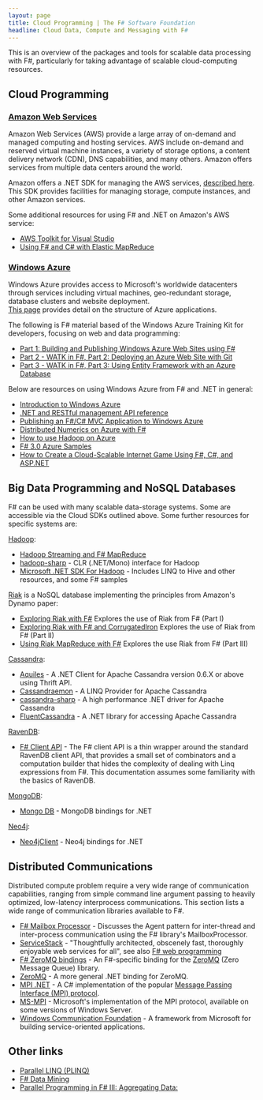 ```yaml
---
layout: page
title: Cloud Programming | The F# Software Foundation
headline: Cloud Data, Compute and Messaging with F#
---
```


This is an overview of the packages and tools for scalable data processing with F#,
particularly for taking advantage of scalable cloud-computing resources.

## Cloud Programming

### [Amazon Web Services](http://aws.amazon.com)
Amazon Web Services (AWS) provide a large array of on-demand and managed computing and 
hosting services. AWS include on-demand and reserved virtual machine instances, 
a variety of storage options, a content delivery network (CDN), DNS capabilities, and many others. 
Amazon offers services from multiple data centers around the world.

Amazon offers a .NET SDK for managing the AWS services, 
[described here](http://aws.amazon.com/sdkfornet/). This SDK provides facilities for managing 
storage, compute instances, and other Amazon services.

Some additional resources for using F# and .NET on Amazon's AWS service:
 * [AWS Toolkit for Visual Studio](http://aws.amazon.com/visualstudio/)
 * [Using F# and C# with Elastic MapReduce](http://atbrox.com/2011/02/07/an-example-of-using-f-and-c-netmono-with-amazons-elastic-mapreduce-hadoop/)


### [Windows Azure](http://www.windowsazure.com/en-us/home/features/overview/)

Windows Azure provides access to  Microsoft's worldwide datacenters through services including 
virtual machines, geo-redundant storage, database clusters and website deployment.  
[This page](http://www.windowsazure.com/en-us/develop/net/fundamentals/compute/) provides 
detail on the structure of Azure applications.

The following is F# material based of the Windows Azure Training Kit for developers, focusing on web and data programming:
 * [Part 1: Building and Publishing Windows Azure Web Sites using F#](http://sireel-world.azurewebsites.net/sir-eel-visions/WATK-FS-Pt1)
 * [Part 2 - WATK in F#, Part 2: Deploying an Azure Web Site with Git](http://sireel-world.azurewebsites.net/sir-eel-visions/WATK-FS-Pt2)
 * [Part 3 - WATK in F#, Part 3: Using Entity Framework with an Azure Database](http://sireel-world.azurewebsites.net/sir-eel-visions/WATK-FS-Pt3)

Below are resources on using Windows Azure from F# and .NET in general:
 * [Introduction to Windows Azure](http://www.windowsazure.com/en-us/develop/net/fundamentals/intro-to-windows-azure/)
 * [.NET and RESTful management API reference](http://msdn.microsoft.com/en-us/library/windowsazure/ff800682.aspx)
 * [Publishing an F#/C# MVC Application to Windows Azure](http://msdn.microsoft.com/en-us/library/vstudio/jj865569.aspx) 
 * [Distributed Numerics on Azure with F#](http://blogs.msdn.com/b/cloudnumerics/archive/2012/01/16/cloud-numerics-example-distributed-numerics-on-azure-with-f.aspx)
 * [How to use Hadoop on Azure](http://www.windowsazure.com/en-us/develop/net/how-to-guides/hadoop/)
 * [F# 3.0 Azure Samples](http://fsharp3sample.codeplex.com/wikipage?Title=AzureSamples)
 * [How to Create a Cloud-Scalable Internet Game Using F#, C#, and ASP.NET](http://blogs.msdn.com/b/fsharpteam/archive/2013/02/05/learn-how-to-create-an-internet-game-using-f-c-and-asp-net.aspx)
   

## Big Data Programming and NoSQL Databases

F# can be used with many scalable data-storage systems. Some are accessible via the Cloud SDKs outlined above.
Some further resources for specific systems are:

[Hadoop](http://hadoop.apache.org/):

 * [Hadoop Streaming and F# MapReduce](http://blogs.msdn.com/b/carlnol/archive/2011/12/16/hadoop-streaming-and-f-mapreduce.aspx)
 * [hadoop-sharp](http://code.google.com/p/hadoop-sharp/) - CLR (.NET/Mono) interface for Hadoop 
 * [Microsoft .NET SDK For Hadoop](https://hadoopsdk.codeplex.com/) - Includes LINQ to Hive and other resources, and some F# samples

[Riak](http://en.wikipedia.org/wiki/Riak) is a NoSQL database implementing the principles from Amazon's Dynamo paper:
 * [Exploring Riak with F#](http://jyliao.blogspot.co.uk/2013/04/exploring-riak-with-f.html) Explores the use of Riak from F# (Part I)
 * [Exploring Riak with F# and CorrugatedIron](http://jyliao.blogspot.co.uk/2013/04/exploring-riak-with-f-and-corrugatediron.html) Explores the use of Riak from F# (Part II)
 * [Using Riak MapReduce with F#](http://jyliao.blogspot.com/2013/06/riak-mapreduce-with-f.html) Explores the use Riak from F# (Part III)

[Cassandra](http://cassandra.apache.org/):

 * [Aquiles](http://aquiles.codeplex.com/) - A .NET Client for Apache Cassandra version 0.6.X or above using Thrift API. 
 * [Cassandraemon](http://cassandraemon.codeplex.com/) - A LINQ Provider for Apache Cassandra
 * [cassandra-sharp](http://code.google.com/p/cassandra-sharp/) - A high performance .NET driver for Apache Cassandra
 * [FluentCassandra](https://github.com/managedfusion/fluentcassandra) - A .NET library for accessing Apache Cassandra

[RavenDB](http://ravendb.net/):

 * [F# Client API](http://ravendb.net/docs/client-api/fsharp) - The F# client API is a thin wrapper around the standard RavenDB client API, that provides a small set of combinators and a computation builder that hides the complexity of dealing with Linq expressions from F#. This documentation assumes some familiarity with the basics of RavenDB. 


[MongoDB](http://www.mongodb.org/):

 * [Mongo DB](http://www.mongodb.org/display/DOCS/CSharp+Language+Center) - MongoDB bindings for .NET

[Neo4j](http://www.neo4j.org/):

 * [Neo4jClient](http://hg.readify.net/neo4jclient/wiki/Home) - Neo4j bindings for .NET

## Distributed Communications

Distributed compute problem require a very wide range of communication capabilities, ranging
from simple command line argument passing to heavily optimized, low-latency interprocess
communications. This section lists a wide range of communication libraries available to F#.

 * [F# Mailbox Processor](http://blogs.msdn.com/b/dsyme/archive/2010/02/15/async-and-parallel-design-patterns-in-f-part-3-agents.aspx) - Discusses the Agent pattern for inter-thread and inter-process communication using the F# library's MailboxProcessor. 
 * [ServiceStack](http://www.servicestack.net/) - "Thoughtfully architected, obscenely fast, thoroughly enjoyable web services for all", see also [F# web programming](http://fsharp.org/webstacks/index.html)
 * [F# ZeroMQ bindings](https://github.com/pblasucci/fs-zmq) - An F#-specific binding for the [ZeroMQ](http://www.zeromq.org) (Zero Message Queue) library.
 * [ZeroMQ](http://www.zeromq.org/bindings:clr) - A more general .NET binding for ZeroMQ.
 * [MPI .NET](http://osl.iu.edu/research/mpi.net/) - A C# implementation of the popular [Message Passing Interface (MPI) protocol](http://en.wikipedia.org/wiki/Message_Passing_Interface).  
 * [MS-MPI](http://msdn.microsoft.com/en-us/library/bb524831.aspx) - Microsoft's implementation of the MPI protocol, available on some versions of Windows Server.
 * [Windows Communication Foundation](http://msdn.microsoft.com/en-us/library/dd456779.aspx) - A framework from Microsoft for building service-oriented applications.


## Other links

 * [Parallel LINQ (PLINQ)](http://msdn.microsoft.com/en-us/library/dd460688.aspx)
 * [F# Data Mining](http://fdatamining.blogspot.com/2010/05/why-f-is-language-for-data-mining.html)
 * [Parallel Programming in F# III: Aggregating Data:](http://tomasp.net/blog/fsharp-parallel-aggregate.aspx)
